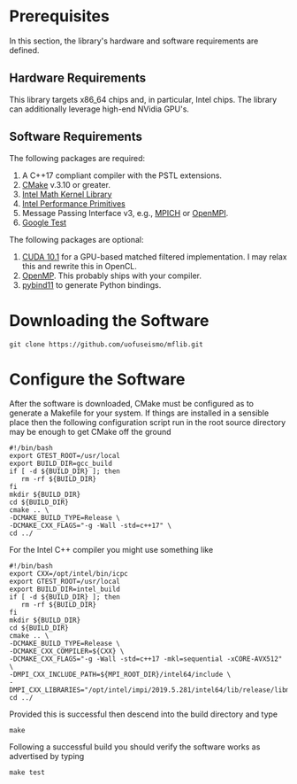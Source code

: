 # Prerequisites

In this section, the library's hardware and software requirements are defined.

## Hardware Requirements

This library targets x86\_64 chips and, in particular, Intel chips.  The library can additionally leverage high-end NVidia GPU's.

## Software Requirements

The following packages are required:

   1.  A C++17 compliant compiler with the PSTL extensions.
   2.  [CMake](https://cmake.org/) v.3.10 or greater.
   3.  [Intel Math Kernel Library](https://software.intel.com/en-us/mkl)
   4.  [Intel Performance Primitives](https://software.intel.com/en-us/ipp)
   5.  Message Passing Interface v3, e.g., [MPICH](https://www.mpich.org/) or [OpenMPI](https://www.open-mpi.org/).
   6.  [Google Test](https://github.com/google/googletest)

The following packages are optional:

   1.  [CUDA 10.1](https://developer.nvidia.com/cuda-downloads) for a GPU-based matched filtered implementation.  I may relax this and rewrite this in OpenCL.
   2.  [OpenMP](https://www.openmp.org/).  This probably ships with your compiler.
   3.  [pybind11](https://github.com/pybind/pybind11) to generate Python bindings.
 
# Downloading the Software

    git clone https://github.com/uofuseismo/mflib.git

# Configure the Software

After the software is downloaded, CMake must be configured as to generate a Makefile for your system.  If things are installed in a sensible place then the following configuration script run in the root source directory may be enough to get CMake off the ground

    #!/bin/bash
    export GTEST_ROOT=/usr/local
    export BUILD_DIR=gcc_build
    if [ -d ${BUILD_DIR} ]; then
       rm -rf ${BUILD_DIR}
    fi
    mkdir ${BUILD_DIR}
    cd ${BUILD_DIR}
    cmake .. \
    -DCMAKE_BUILD_TYPE=Release \
    -DCMAKE_CXX_FLAGS="-g -Wall -std=c++17" \
    cd ../

For the Intel C++ compiler you might use something like

    #!/bin/bash
    export CXX=/opt/intel/bin/icpc
    export GTEST_ROOT=/usr/local
    export BUILD_DIR=intel_build
    if [ -d ${BUILD_DIR} ]; then
       rm -rf ${BUILD_DIR}
    fi
    mkdir ${BUILD_DIR}
    cd ${BUILD_DIR}
    cmake .. \
    -DCMAKE_BUILD_TYPE=Release \
    -DCMAKE_CXX_COMPILER=${CXX} \
    -DCMAKE_CXX_FLAGS="-g -Wall -std=c++17 -mkl=sequential -xCORE-AVX512" \
    -DMPI_CXX_INCLUDE_PATH=${MPI_ROOT_DIR}/intel64/include \
    -DMPI_CXX_LIBRARIES="/opt/intel/impi/2019.5.281/intel64/lib/release/libmpi.so;/opt/intel/compilers_and_libraries_2019.5.281/linux/mpi/intel64/libfabric//lib/libfabric.so"
    cd ../

Provided this is successful then descend into the build directory and type

    make

Following a successful build you should verify the software works as advertised by typing

    make test
 
